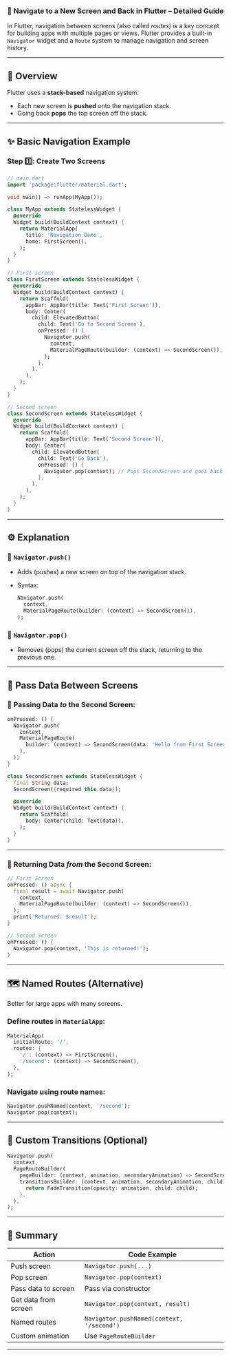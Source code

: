 ### 🔀 **Navigate to a New Screen and Back in Flutter** – Detailed Guide

In Flutter, navigation between screens (also called *routes*) is a key concept for building apps with multiple pages or views. Flutter provides a built-in `Navigator` widget and a `Route` system to manage navigation and screen history.

---

## 🧭 Overview

Flutter uses a **stack-based** navigation system:

* Each new screen is **pushed** onto the navigation stack.
* Going back **pops** the top screen off the stack.

---

## ✨ Basic Navigation Example

### Step 1️⃣: Create Two Screens

```dart
// main.dart
import 'package:flutter/material.dart';

void main() => runApp(MyApp());

class MyApp extends StatelessWidget {
  @override
  Widget build(BuildContext context) {
    return MaterialApp(
      title: 'Navigation Demo',
      home: FirstScreen(),
    );
  }
}
```

```dart
// First screen
class FirstScreen extends StatelessWidget {
  @override
  Widget build(BuildContext context) {
    return Scaffold(
      appBar: AppBar(title: Text('First Screen')),
      body: Center(
        child: ElevatedButton(
          child: Text('Go to Second Screen'),
          onPressed: () {
            Navigator.push(
              context,
              MaterialPageRoute(builder: (context) => SecondScreen()),
            );
          },
        ),
      ),
    );
  }
}
```

```dart
// Second screen
class SecondScreen extends StatelessWidget {
  @override
  Widget build(BuildContext context) {
    return Scaffold(
      appBar: AppBar(title: Text('Second Screen')),
      body: Center(
        child: ElevatedButton(
          child: Text('Go Back'),
          onPressed: () {
            Navigator.pop(context); // Pops SecondScreen and goes back
          },
        ),
      ),
    );
  }
}
```

---

## ⚙️ Explanation

### 🧱 `Navigator.push()`

* Adds (pushes) a new screen on top of the navigation stack.
* Syntax:

  ```dart
  Navigator.push(
    context,
    MaterialPageRoute(builder: (context) => SecondScreen()),
  );
  ```

### 🧱 `Navigator.pop()`

* Removes (pops) the current screen off the stack, returning to the previous one.

---

## 🔁 Pass Data Between Screens

### 🔼 Passing Data *to* the Second Screen:

```dart
onPressed: () {
  Navigator.push(
    context,
    MaterialPageRoute(
      builder: (context) => SecondScreen(data: 'Hello from First Screen'),
    ),
  );
}
```

```dart
class SecondScreen extends StatelessWidget {
  final String data;
  SecondScreen({required this.data});

  @override
  Widget build(BuildContext context) {
    return Scaffold(
      body: Center(child: Text(data)),
    );
  }
}
```

---

### 🔽 Returning Data *from* the Second Screen:

```dart
// First Screen
onPressed: () async {
  final result = await Navigator.push(
    context,
    MaterialPageRoute(builder: (context) => SecondScreen()),
  );
  print('Returned: $result');
}
```

```dart
// Second Screen
onPressed: () {
  Navigator.pop(context, 'This is returned!');
}
```

---

## 🗺️ Named Routes (Alternative)

Better for large apps with many screens.

### Define routes in `MaterialApp`:

```dart
MaterialApp(
  initialRoute: '/',
  routes: {
    '/': (context) => FirstScreen(),
    '/second': (context) => SecondScreen(),
  },
);
```

### Navigate using route names:

```dart
Navigator.pushNamed(context, '/second');
Navigator.pop(context);
```

---

## 🧩 Custom Transitions (Optional)

```dart
Navigator.push(
  context,
  PageRouteBuilder(
    pageBuilder: (context, animation, secondaryAnimation) => SecondScreen(),
    transitionsBuilder: (context, animation, secondaryAnimation, child) {
      return FadeTransition(opacity: animation, child: child);
    },
  ),
);
```

---

## 🧠 Summary

| Action               | Code Example                              |
| -------------------- | ----------------------------------------- |
| Push screen          | `Navigator.push(...)`                     |
| Pop screen           | `Navigator.pop(context)`                  |
| Pass data to screen  | Pass via constructor                      |
| Get data from screen | `Navigator.pop(context, result)`          |
| Named routes         | `Navigator.pushNamed(context, '/second')` |
| Custom animation     | Use `PageRouteBuilder`                    |

---
 